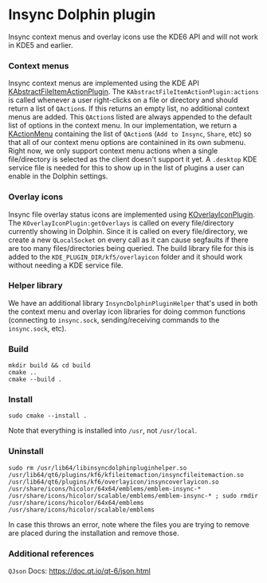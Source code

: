# Insync Dolphin plugin

Insync context menus and overlay icons use the KDE6 API and will not work in KDE5 and earlier.

### Context menus
Insync context menus are implemented using the KDE API [KAbstractFileItemActionPlugin]. The `KAbstractFileItemActionPlugin:actions` is called whenever a user right-clicks on a file or directory and should return a list of `QAction`s. If this returns an empty list, no additional context menus are added. This `QAction`s listed are always appended to the default list of options in the context menu. In our implementation, we return a [KActionMenu] containing the list of `QAction`s (`Add to Insync`, `Share`, etc) so that all of our context menu options are containined in its own submenu. Right now, we only support context menu actions when a single file/directory is selected as the client doesn't support it yet. A `.desktop` KDE service file is needed for this to show up in the list of plugins a user can enable in the Dolphin settings.


### Overlay icons
Insync file overlay status icons are implemented using [KOverlayIconPlugin]. The `KOverlayIconPlugin:getOverlays` is called on every file/directory currently showing in Dolphin. Since it is called on every file/directory, we create a new `QLocalSocket` on every call as it can cause segfaults if there are too many files/directories being queried. The build library file for this is added to the `KDE_PLUGIN_DIR/kf5/overlayicon` folder and it should work without needing a KDE service file.


### Helper library
We have an additional library `InsyncDolphinPluginHelper` that's used in both the context menu and overlay icon libraries for doing common functions (connecting to `insync.sock`, sending/receiving commands to the `insync.sock`, etc).


### Build
```
mkdir build && cd build
cmake ..
cmake --build .
```
### Install

```
sudo cmake --install .
```

Note that everything is installed into `/usr`, not `/usr/local`.

### Uninstall
```
sudo rm /usr/lib64/libinsyncdolphinpluginhelper.so /usr/lib64/qt6/plugins/kf6/kfileitemaction/insyncfileitemaction.so /usr/lib64/qt6/plugins/kf6/overlayicon/insyncoverlayicon.so /usr/share/icons/hicolor/64x64/emblems/emblem-insync-* /usr/share/icons/hicolor/scalable/emblems/emblem-insync-* ; sudo rmdir /usr/share/icons/hicolor/64x64/emblems /usr/share/icons/hicolor/scalable/emblems

```
In case this throws an error, note where the files you are trying to remove are placed during the installation and remove those.

### Additional references
`QJson` Docs: https://doc.qt.io/qt-6/json.html


[KAbstractFileItemActionPlugin]: https://api.kde.org/kabstractfileitemactionplugin.html
[KActionMenu]: https://api.kde.org/kactionmenu.html
[KOverlayIconPlugin]: https://api.kde.org/koverlayiconplugin.html
